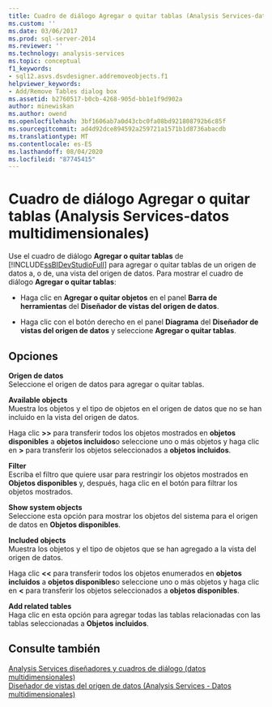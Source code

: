 ```yaml
---
title: Cuadro de diálogo Agregar o quitar tablas (Analysis Services-datos multidimensionales) | Microsoft Docs
ms.custom: ''
ms.date: 03/06/2017
ms.prod: sql-server-2014
ms.reviewer: ''
ms.technology: analysis-services
ms.topic: conceptual
f1_keywords:
- sql12.asvs.dsvdesigner.addremoveobjects.f1
helpviewer_keywords:
- Add/Remove Tables dialog box
ms.assetid: b2760517-b0cb-4268-905d-bb1e1f9d902a
author: minewiskan
ms.author: owend
ms.openlocfilehash: 3bf1606ab7a0d43cbc0fa08bd921808792b6c85f
ms.sourcegitcommit: ad4d92dce894592a259721a1571b1d8736abacdb
ms.translationtype: MT
ms.contentlocale: es-ES
ms.lasthandoff: 08/04/2020
ms.locfileid: "87745415"
---
```

# <a name="add-remove-tables-dialog-box-analysis-services---multidimensional-data"></a>Cuadro de diálogo Agregar o quitar tablas (Analysis Services-datos multidimensionales)
  Use el cuadro de diálogo **Agregar o quitar tablas** de [!INCLUDE[ssBIDevStudioFull](../../includes/ssbidevstudiofull-md.md)] para agregar o quitar tablas de un origen de datos a, o de, una vista del origen de datos. Para mostrar el cuadro de diálogo **Agregar o quitar tablas**:  
  
-   Haga clic en **Agregar o quitar objetos** en el panel **Barra de herramientas** del **Diseñador de vistas del origen de datos**.  
  
-   Haga clic con el botón derecho en el panel **Diagrama** del **Diseñador de vistas del origen de datos** y seleccione **Agregar o quitar tablas**.  
  
## <a name="options"></a>Opciones  
 **Origen de datos**  
 Seleccione el origen de datos para agregar o quitar tablas.  
  
 **Available objects**  
 Muestra los objetos y el tipo de objetos en el origen de datos que no se han incluido en la vista del origen de datos.  
  
 Haga clic **>>** para transferir todos los objetos mostrados en **objetos disponibles** a **objetos incluidos**o seleccione uno o más objetos y haga clic en **>** para transferir los objetos seleccionados a **objetos incluidos**.  
  
 **Filter**  
 Escriba el filtro que quiere usar para restringir los objetos mostrados en **Objetos disponibles** y, después, haga clic en el botón para filtrar los objetos mostrados.  
  
 **Show system objects**  
 Seleccione esta opción para mostrar los objetos del sistema para el origen de datos en **Objetos disponibles**.  
  
 **Included objects**  
 Muestra los objetos y el tipo de objetos que se han agregado a la vista del origen de datos.  
  
 Haga clic **<<** para transferir todos los objetos enumerados en **objetos incluidos** a **objetos disponibles**o seleccione uno o más objetos y haga clic en **<** para transferir los objetos seleccionados a **objetos disponibles**.  
  
 **Add related tables**  
 Haga clic en esta opción para agregar todas las tablas relacionadas con las tablas seleccionadas a **Objetos incluidos**.  
  
## <a name="see-also"></a>Consulte también  
 [Analysis Services diseñadores y cuadros de diálogo &#40;datos multidimensionales&#41;](../analysis-services/analysis-services-designers-and-dialog-boxes-multidimensional-data.md)   
 [Diseñador de vistas del origen de datos &#40;Analysis Services - Datos multidimensionales&#41;](../analysis-services/data-source-view-designer-analysis-services-multidimensional-data.md)  
  
  
